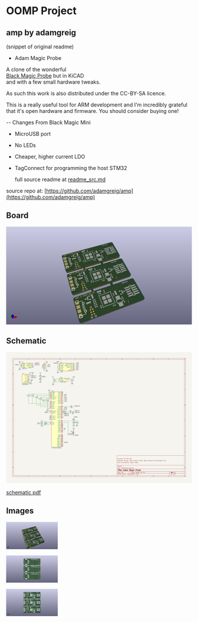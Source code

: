 # OOMP Project  
## amp  by adamgreig  
  
(snippet of original readme)  
  
- Adam Magic Probe  
  
A clone of the wonderful  
[Black Magic Probe](http://www.blacksphere.co.nz/main/blackmagic) but in KiCAD   
and with a few small hardware tweaks.  
  
As such this work is also distributed under the CC-BY-SA licence.  
  
This is a really useful tool for ARM development and I'm incredibly grateful   
that it's open hardware and firmware. You should consider buying one!  
  
-- Changes From Black Magic Mini  
  
* MicroUSB port  
* No LEDs  
* Cheaper, higher current LDO  
* TagConnect for programming the host STM32  
  
  full source readme at [readme_src.md](readme_src.md)  
  
source repo at: [https://github.com/adamgreig/amp](https://github.com/adamgreig/amp)  
## Board  
  
[![working_3d.png](working_3d_600.png)](working_3d.png)  
## Schematic  
  
[![working_schematic.png](working_schematic_600.png)](working_schematic.png)  
  
[schematic pdf](working_schematic.pdf)  
## Images  
  
[![working_3d.png](working_3d_140.png)](working_3d.png)  
  
[![working_3d_back.png](working_3d_back_140.png)](working_3d_back.png)  
  
[![working_3d_front.png](working_3d_front_140.png)](working_3d_front.png)  
